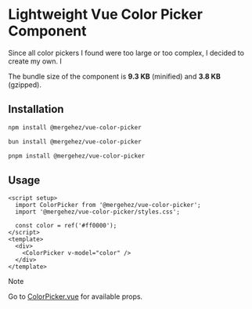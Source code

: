 # Lightweight Vue Color Picker Component

Since all color pickers I found were too large or too complex, I decided to create my own. I

The bundle size of the component is **9.3 KB** (minified) and **3.8 KB** (gzipped).

## Installation

```bash
npm install @mergehez/vue-color-picker
```
```bash
bun install @mergehez/vue-color-picker
```
```bash
pnpm install @mergehez/vue-color-picker
```

## Usage

```vue
<script setup>
  import ColorPicker from '@mergehez/vue-color-picker';
  import '@mergehez/vue-color-picker/styles.css';

  const color = ref('#ff0000');
</script>
<template>
  <div>
    <ColorPicker v-model="color" />
  </div>
</template>
```

> [!NOTE]
> Go to [ColorPicker.vue](https://github.com/mergehez/vue-color-picker/blob/main/src/components/ColorPicker.vue) for available props.


